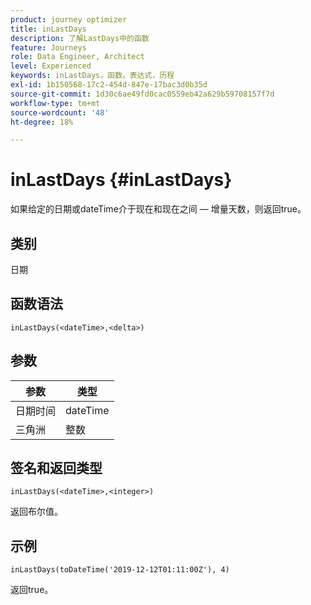 ```yaml
---
product: journey optimizer
title: inLastDays
description: 了解LastDays中的函数
feature: Journeys
role: Data Engineer, Architect
level: Experienced
keywords: inLastDays，函数，表达式，历程
exl-id: 1b150568-17c2-454d-847e-17bac3d0b35d
source-git-commit: 1d30c6ae49fd0cac0559eb42a629b59708157f7d
workflow-type: tm+mt
source-wordcount: '48'
ht-degree: 18%

---
```


# inLastDays {#inLastDays}

如果给定的日期或dateTime介于现在和现在之间 — 增量天数，则返回true。

## 类别

日期

## 函数语法

`inLastDays(<dateTime>,<delta>)`

## 参数

| 参数 | 类型 |
|-----------|------------------|
| 日期时间 | dateTime |
| 三角洲 | 整数 |

## 签名和返回类型

`inLastDays(<dateTime>,<integer>)`

返回布尔值。

## 示例

`inLastDays(toDateTime('2019-12-12T01:11:00Z'), 4)`

返回true。
